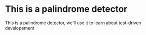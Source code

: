 # This is a palindrome detector

This is a palindrome detector, we'll use it to learn about test-driven developement